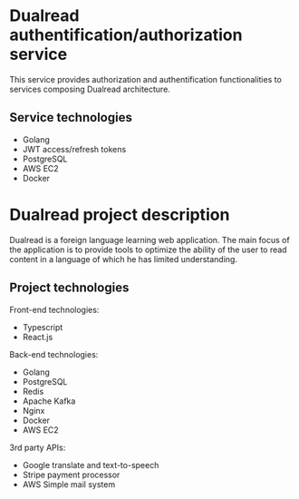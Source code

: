# Dualread authentification/authorization service

This service provides authorization and authentification functionalities to services composing Dualread architecture.

## Service technologies

- Golang
- JWT access/refresh tokens
- PostgreSQL
- AWS EC2
- Docker

# Dualread project description

Dualread is a foreign language learning web application. The main focus of the application is to provide tools to optimize the ability of the user to read content in a language of which he has limited understanding.

## Project technologies

Front-end technologies:

- Typescript
- React.js

Back-end technologies:

- Golang
- PostgreSQL
- Redis
- Apache Kafka
- Nginx
- Docker
- AWS EC2

3rd party APIs:

- Google translate and text-to-speech
- Stripe payment processor
- AWS Simple mail system
